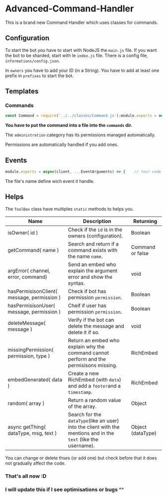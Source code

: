 # Advanced-Command-Handler

This is a brand new Command Handler which uses classes for commands.

## Configuration

To start the bot you have to start with NodeJS the `main.js` file. If you want the bot to be sharded, start with le `index.js` file. There is a config file, `informations/config.json`.

In `owners` you have to add your ID (in a String). You have to add at least one prefix in `prefixes` to start the bot.

## Templates

### Commands

```js
const Command = require('../../classes/Command.js');module.exports = new Command({    name: '',    description: '',    // Theses are optionnal :    aliases: [],    guildOnly: false,    ownerOnly: false,    userPermissions: [],    clientPermissions: [],    category: ''    }, async(client, message, args) => {    // Your code goes here.});
```

**You have to put the command into a file into the `commands` dir.**

The `administration` category has its permissions managed automatically.

Permissions are automatically handled if you add ones.

## Events

```js
module.exports = async(client, ...EventArguments) => {    // Your code goes here.};
```

The file's name define wich event it handle.

## Helps

The `ToolBox` class have multiples `static` methods to helps you.

| Name | Description | Returning |
| --- | --- | --- |
| isOwner( id ) | Check if the `id` is in the owners (configuration). | Boolean |
| getCommand( name ) | Search and return if a command exists with the name `name`. | Command or false |
| argError( channel, error, command) | Send an embed who explain the argument error and show the syntax. | void |
| hasPermisisonClient( message, permission ) | Check if bot has permission `permission`. | Boolean |
| hasPermisisonUser( message, permission ) | Cheif if user has permission `permission`. | Boolean |
| deleteMessage( message ) | Verify if the bot can delete the message and delete it if so. | void |
| missingPermission( permission, type ) | Return an embed who explain why the command cannot perform and the permisisons missing. | RichEmbed |
| embedGenerated( data ) | Create a new RichEmbed (with `data`) and add a `footer`and a `timestamp`. | RichEmbed |
| random( array ) | Return a random value of the array. | Object |
| async getThing( dataType, msg, text ) | Search for the `dataType`(like an user) into the client with the mentions and in the `text` (like the username). | Object (dataType) |

You can change or delete thses (or add one) but check before that it does not gradually affect the code.

### That's all now :D
### I will update this if I see optimisations or bugs ^^
